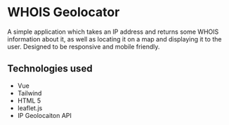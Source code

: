 # WHOIS Geolocator
A simple application which takes an IP address and returns some WHOIS information about it, as well as locating it on a map and displaying it to the user. Designed to be responsive and mobile friendly.

## Technologies used

- Vue
- Tailwind
- HTML 5
- leaflet.js
- IP Geolocaiton API
